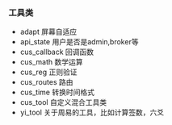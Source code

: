 ### 工具类

- adapt 屏幕自适应
- api_state 用户是否是admin,broker等
- cus_callback 回调函数
- cus_math 数学运算
- cus_reg 正则验证
- cus_routes 路由
- cus_time 转换时间格式
- cus_tool 自定义混合工具类
- yi_tool 关于周易的工具，比如计算签数，六爻